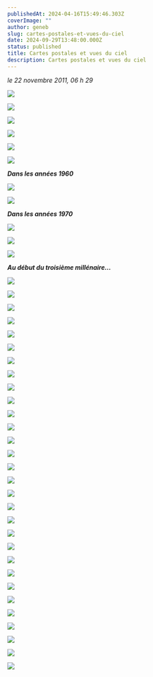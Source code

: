 ```yaml
---
publishedAt: 2024-04-16T15:49:46.303Z
coverImage: ""
author: geneb
slug: cartes-postales-et-vues-du-ciel
date: 2024-09-29T13:48:00.000Z
status: published
title: Cartes postales et vues du ciel
description: Cartes postales et vues du ciel
---
```


*le 22 novembre 2011, 06 h 29*

![](/img/beguelins/Windows-Live-Writer/2226fe00f7c0_FA33/clip_image002_2.jpg)

![](/img/beguelins/Windows-Live-Writer/2226fe00f7c0_FA33/clip_image004_2.jpg)

![](/img/beguelins/Windows-Live-Writer/2226fe00f7c0_FA33/clip_image006_2.jpg)

![](/img/beguelins/Windows-Live-Writer/2226fe00f7c0_FA33/clip_image008_2.jpg)

![](/img/beguelins/Windows-Live-Writer/2226fe00f7c0_FA33/clip_image010_2.jpg)

![](/img/beguelins/Windows-Live-Writer/2226fe00f7c0_FA33/clip_image012_2.jpg)

***Dans les années 1960***

![](/img/beguelins/Windows-Live-Writer/2226fe00f7c0_FA33/clip_image014_2.jpg)

![](/img/beguelins/Windows-Live-Writer/2226fe00f7c0_FA33/clip_image016_2.jpg)

***Dans les années 1970***

![](/img/beguelins/Windows-Live-Writer/2226fe00f7c0_FA33/clip_image018_2.jpg)

![](/img/beguelins/Windows-Live-Writer/2226fe00f7c0_FA33/clip_image020_2.jpg)

![](/img/beguelins/Windows-Live-Writer/2226fe00f7c0_FA33/clip_image022_thumb.jpg)

***Au début du troisième millénaire…***

![](/img/beguelins/Windows-Live-Writer/2226fe00f7c0_FA33/clip_image024_2.jpg)

![](/img/beguelins/Windows-Live-Writer/2226fe00f7c0_FA33/clip_image028_2.jpg)

![](/img/beguelins/Windows-Live-Writer/2226fe00f7c0_FA33/clip_image026_2.jpg)

![](/img/beguelins/Windows-Live-Writer/2226fe00f7c0_FA33/clip_image036_2.jpg)

![](/img/beguelins/Windows-Live-Writer/2226fe00f7c0_FA33/clip_image032_2.jpg)

![](/img/beguelins/Windows-Live-Writer/2226fe00f7c0_FA33/clip_image030_2.jpg)

![](/img/beguelins/Windows-Live-Writer/2226fe00f7c0_FA33/clip_image034_2.jpg)

![](/img/beguelins/Windows-Live-Writer/2226fe00f7c0_FA33/clip_image042_2.jpg)

![](/img/beguelins/Windows-Live-Writer/2226fe00f7c0_FA33/clip_image044_2.jpg)

![](/img/beguelins/Windows-Live-Writer/2226fe00f7c0_FA33/clip_image040_2.jpg)

![](/img/beguelins/Windows-Live-Writer/2226fe00f7c0_FA33/clip_image046_thumb.jpg)

![](/img/beguelins/Windows-Live-Writer/2226fe00f7c0_FA33/clip_image050_2.jpg)

![](/img/beguelins/Windows-Live-Writer/2226fe00f7c0_FA33/clip_image048_2.jpg)

![](/img/beguelins/Windows-Live-Writer/2226fe00f7c0_FA33/clip_image058_2.jpg)

![](/img/beguelins/Windows-Live-Writer/2226fe00f7c0_FA33/clip_image038_2.jpg)

![](/img/beguelins/Windows-Live-Writer/2226fe00f7c0_FA33/clip_image056_2.jpg)

![](/img/beguelins/Windows-Live-Writer/2226fe00f7c0_FA33/clip_image062_2.jpg)

![](/img/beguelins/Windows-Live-Writer/2226fe00f7c0_FA33/clip_image060_2.jpg)

![](/img/beguelins/Windows-Live-Writer/2226fe00f7c0_FA33/clip_image066_2.jpg)

![](/img/beguelins/Windows-Live-Writer/2226fe00f7c0_FA33/clip_image052_thumb.jpg)

![](/img/beguelins/Windows-Live-Writer/2226fe00f7c0_FA33/clip_image054_thumb.jpg)

![](/img/beguelins/Windows-Live-Writer/2226fe00f7c0_FA33/clip_image068_2.jpg)

![](/img/beguelins/Windows-Live-Writer/2226fe00f7c0_FA33/gare_2_2.jpg)

![](/img/beguelins/Windows-Live-Writer/2226fe00f7c0_FA33/clip_image074_2.jpg)

![](/img/beguelins/Windows-Live-Writer/2226fe00f7c0_FA33/clip_image082_2.jpg)

![](/img/beguelins/Windows-Live-Writer/2226fe00f7c0_FA33/clip_image084_2.jpg)

![](/img/beguelins/Windows-Live-Writer/2226fe00f7c0_FA33/gare_3_2.jpg)

![](/img/beguelins/Windows-Live-Writer/2226fe00f7c0_FA33/clip_image078_2.jpg)

![](/img/beguelins/Windows-Live-Writer/2226fe00f7c0_FA33/clip_image080_2.jpg)

![](/img/beguelins/Windows-Live-Writer/2226fe00f7c0_FA33/clip_image070_2.jpg)
